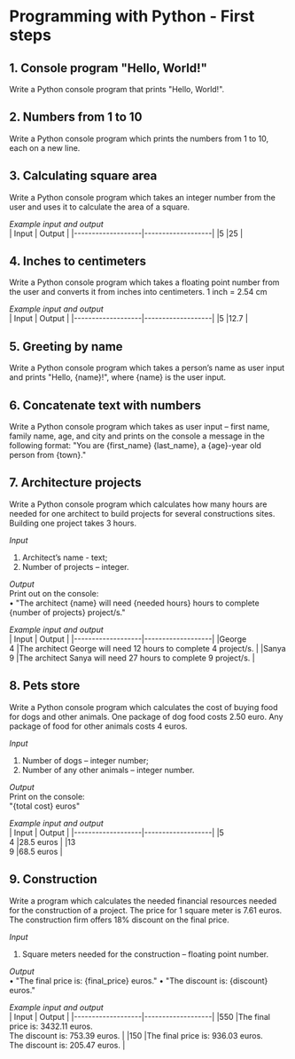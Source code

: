 # Programming with Python - First steps


## 1.	Console program "Hello, World!"
Write a Python console program that prints "Hello, World!".

## 2.	Numbers from 1 to 10
Write a Python console program which prints the numbers from 1 to 10, each on a new line.

## 3.	Calculating square area
Write a Python console program which takes an integer number from the user and uses it to calculate the area of a square.

*Example input and output*  
|       Input       |      Output       |
|-------------------|-------------------|
|5                  |25                 |


## 4.	Inches to centimeters
Write a Python console program which takes a floating point number from the user and converts it from inches into centimeters. 1 inch = 2.54 cm

*Example input and output*  
|       Input       |      Output       |
|-------------------|-------------------|
|5                  |12.7          |



## 5.	Greeting by name
Write a Python console program which takes a person’s name as user input and prints "Hello, {name}!", where {name} is the user input.

## 6.	Concatenate text with numbers
Write a Python console program which takes as user input – first name, family name, age, and city and prints on the console a message in the following format: "You are {first_name} {last_name}, a {age}-year old person from {town}."


## 7.	Architecture projects
Write a Python console program which calculates how many hours are needed for one architect to build projects for several constructions sites. Building one project takes 3 hours.

*Input*  
1.	Architect’s name - text;  
2.	Number of projects – integer.  

*Output*  
Print out on the console:  
•	"The architect {name} will need {needed hours} hours to complete {number of projects} project/s."

*Example input and output*  
|       Input       |      Output       |
|-------------------|-------------------|
|George<br>4          |The architect George will need 12 hours to complete 4 project/s.          |
|Sanya<br>9                  |The architect Sanya will need 27 hours to complete 9 project/s.                  |

  
  
## 8.	Pets store
Write a Python console program which calculates the cost of buying food for dogs and other animals. One package of dog food costs 2.50 euro. Any package of food for other animals costs 4 euros.

*Input*   
1.	Number of dogs – integer number;  
2.	Number of any other animals – integer number.

*Output*  
Print on the console:  
"{total cost} euros"  

*Example input and output*  
|       Input       |      Output       |
|-------------------|-------------------|
|5<br>4         |28.5 euros          |
|13<br>9                  |68.5 euros                  |



## 9.	Construction
Write a program which calculates the needed financial resources needed for the construction of a project. The price for 1 square meter is 7.61 euros. The construction firm offers 18% discount on the final price.

*Input*   
1.	Square meters needed for the construction – floating point number.

*Output*  
•	"The final price is: {final_price} euros."
•	"The discount is: {discount} euros."

*Example input and output*  
|       Input       |      Output       |
|-------------------|-------------------|
|550          |The final price is:  3432.11 euros.<br>The discount is: 753.39 euros.         |
|150                  |The final price is: 936.03 euros.<br>The discount is: 205.47 euros.                  |



